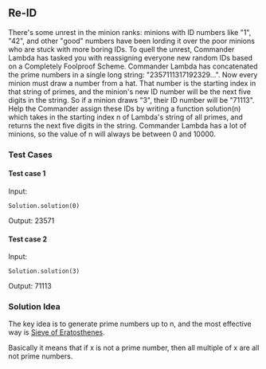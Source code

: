 ## Re-ID
There's some unrest in the minion ranks: minions with ID numbers like "1", "42", and other "good" numbers have been lording it over the poor minions who are stuck with more boring IDs. To quell the unrest, Commander Lambda has tasked you with reassigning everyone new random IDs based on a Completely Foolproof Scheme. Commander Lambda has concatenated the prime numbers in a single long string: "2357111317192329...". Now every minion must draw a number from a hat. That number is the starting index in that string of primes, and the minion's new ID number will be the next five digits in the string. So if a minion draws "3", their ID number will be "71113". Help the Commander assign these IDs by writing a function solution(n) which takes in the starting index n of Lambda's string of all primes, and returns the next five digits in the string. Commander Lambda has a lot of minions, so the value of n will always be between 0 and 10000.

### Test Cases
#### Test case 1
Input:
```aidl
Solution.solution(0)
```

Output:
23571
#### Test case 2
Input:
```aidl
Solution.solution(3)
```

Output:
71113

### Solution Idea
The key idea is to generate prime numbers up to n, and the most effective way is [Sieve of Eratosthenes](https://en.wikipedia.org/wiki/Sieve_of_Eratosthenes).

Basically it means that if x is not a prime number, then all multiple of x are all not prime numbers. 
